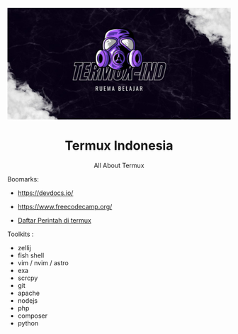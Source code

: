 ![Termux](TERMUX.jpg)

<div align="center">
  <h1>Termux Indonesia</h1>
  <p>All About Termux</p>
</div>
  


Boomarks:
- https://devdocs.io/
- https://www.freecodecamp.org/

- [Daftar Perintah di termux](https://github.com/irfnrdh/termux-ind/wiki/Perintah-di-Termux) 

Toolkits :
- zellij
- fish shell
- vim / nvim / astro
- exa
- scrcpy
- git 
- apache
- nodejs
- php
- composer
- python
